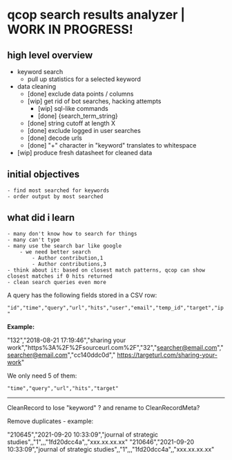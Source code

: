 # qcop search results analyzer | WORK IN PROGRESS!

## high level overview

- keyword search
    - pull up statistics for a selected keyword
- data cleaning
    - [done] exclude data points / columns
    - [wip] get rid of bot searches, hacking attempts
        - [wip] sql-like commands
        - [done] {search_term_string}
    - [done] string cutoff at length X
    - [done] exclude logged in user searches
    - [done] decode urls
    - [done] "+" character in "keyword" translates to whitespace
- [wip] produce fresh datasheet for cleaned data

## initial objectives
    - find most searched for keywords
    - order output by most searched

## what did i learn
    - many don't know how to search for things
    - many can't type
    - many use the search bar like google
        - we need better search
            - Author contribution,1
            - Author contributions,3
    - think about it: based on closest match patterns, qcop can show closest matches if 0 hits returned
    - clean search queries even more

A query has the following fields stored in a CSV row:

`"id","time","query","url","hits","user","email","temp_id","target","ip"`

**Example:**

"132","2018-08-21 17:19:46","sharing your work","https%3A%2F%2Fsourceurl.com%2F","32","searcher@email.com","searcher@email.com","cc140ddc0d"," https://targeturl.com/sharing-your-work"

We only need 5 of them:

`"time","query","url","hits","target"`

---

CleanRecord to lose "keyword" ? and rename to CleanRecordMeta?


Remove duplicates - example:

"210645","2021-09-20 10:33:09","journal of strategic studies",,"1",,,"1fd20dcc4a",,"xxx.xx.xx.xx"
"210646","2021-09-20 10:33:09","journal of strategic studies",,"1",,,"1fd20dcc4a",,"xxx.xx.xx.xx"
